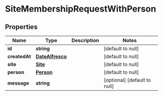# SiteMembershipRequestWithPerson

## Properties
Name | Type | Description | Notes
------------ | ------------- | ------------- | -------------
**id** | **string** |  | [default to null]
**createdAt** | [**DateAlfresco**](DateAlfresco.md) |  | [default to null]
**site** | [**Site**](Site.md) |  | [default to null]
**person** | [**Person**](Person.md) |  | [default to null]
**message** | **string** |  | [optional] [default to null]



